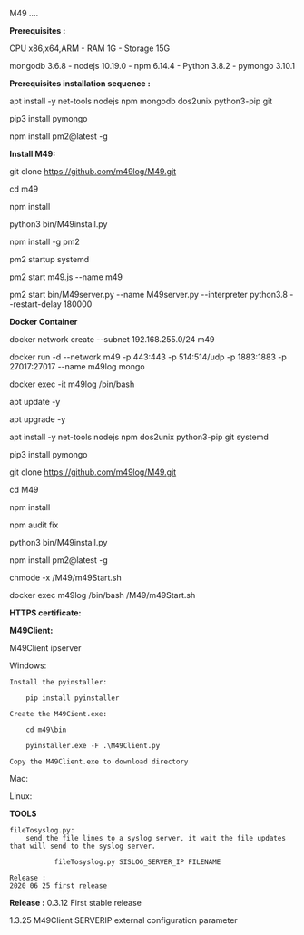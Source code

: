 M49 ....

**Prerequisites :**

CPU x86,x64,ARM - RAM 1G - Storage 15G 

mongodb 3.6.8 - nodejs 10.19.0 - npm 6.14.4 - Python 3.8.2 - pymongo 3.10.1

**Prerequisites installation sequence :**

apt install -y net-tools nodejs npm mongodb dos2unix python3-pip git

pip3 install pymongo

npm install pm2@latest -g


**Install M49:**

git clone https://github.com/m49log/M49.git

cd m49

npm install

python3 bin/M49install.py

npm install -g pm2

pm2 startup systemd

pm2 start m49.js --name m49

pm2 start bin/M49server.py --name M49server.py --interpreter python3.8 --restart-delay 180000

**Docker Container**

docker network create --subnet 192.168.255.0/24 m49

docker run -d --network m49 -p 443:443 -p 514:514/udp -p 1883:1883 -p 27017:27017 --name m49log mongo

docker exec -it m49log /bin/bash

apt update -y

apt upgrade -y

apt install -y net-tools nodejs npm dos2unix python3-pip git systemd

pip3 install pymongo

git clone https://github.com/m49log/M49.git

cd M49

npm install

npm audit fix

python3 bin/M49install.py

npm install pm2@latest -g

chmode -x /M49/m49Start.sh

docker exec m49log /bin/bash /M49/m49Start.sh


**HTTPS certificate:**

**M49Client:**

M49Client ipserver

   Windows:

    Install the pyinstaller:

        pip install pyinstaller

    Create the M49Cient.exe:

        cd m49\bin

        pyinstaller.exe -F .\M49Client.py

    Copy the M49Client.exe to download directory     



   Mac:

   Linux:
   
**TOOLS**

    fileTosyslog.py:
        send the file lines to a syslog server, it wait the file updates that will send to the syslog server. 
         
               fileTosyslog.py SISLOG_SERVER_IP FILENAME

    Release :
    2020 06 25 first release 




**Release :**
0.3.12 First stable release

1.3.25 M49Client SERVERIP external configuration parameter 

